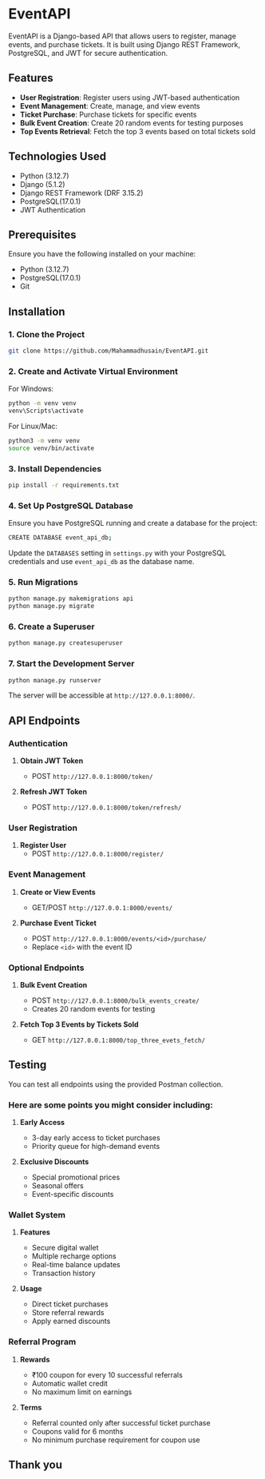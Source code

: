 # EventAPI

EventAPI is a Django-based API that allows users to register, manage events, and purchase tickets. It is built using Django REST Framework, PostgreSQL, and JWT for secure authentication.

## Features

- **User Registration**: Register users using JWT-based authentication
- **Event Management**: Create, manage, and view events
- **Ticket Purchase**: Purchase tickets for specific events
- **Bulk Event Creation**: Create 20 random events for testing purposes
- **Top Events Retrieval**: Fetch the top 3 events based on total tickets sold

## Technologies Used

- Python (3.12.7)
- Django (5.1.2)
- Django REST Framework (DRF 3.15.2)
- PostgreSQL(17.0.1)
- JWT Authentication

## Prerequisites

Ensure you have the following installed on your machine:
- Python (3.12.7)
- PostgreSQL(17.0.1)
- Git

## Installation

### 1. Clone the Project
```bash
git clone https://github.com/Mahammadhusain/EventAPI.git
```

### 2. Create and Activate Virtual Environment

For Windows:
```bash
python -m venv venv
venv\Scripts\activate
```

For Linux/Mac:
```bash
python3 -m venv venv
source venv/bin/activate
```

### 3. Install Dependencies
```bash
pip install -r requirements.txt
```

### 4. Set Up PostgreSQL Database

Ensure you have PostgreSQL running and create a database for the project:
```bash
CREATE DATABASE event_api_db;
```

Update the `DATABASES` setting in `settings.py` with your PostgreSQL credentials and use `event_api_db` as the database name.

### 5. Run Migrations
```bash
python manage.py makemigrations api
python manage.py migrate
```

### 6. Create a Superuser
```bash
python manage.py createsuperuser
```

### 7. Start the Development Server
```bash
python manage.py runserver
```

The server will be accessible at `http://127.0.0.1:8000/`.

## API Endpoints

### Authentication
1. **Obtain JWT Token**
   - POST `http://127.0.0.1:8000/token/`

2. **Refresh JWT Token**
   - POST `http://127.0.0.1:8000/token/refresh/`

### User Registration
1. **Register User**
   - POST `http://127.0.0.1:8000/register/`

### Event Management
1. **Create or View Events**
   - GET/POST `http://127.0.0.1:8000/events/`

2. **Purchase Event Ticket**
   - POST `http://127.0.0.1:8000/events/<id>/purchase/`
   - Replace `<id>` with the event ID

### Optional Endpoints
1. **Bulk Event Creation**
   - POST `http://127.0.0.1:8000/bulk_events_create/`
   - Creates 20 random events for testing

2. **Fetch Top 3 Events by Tickets Sold**
   - GET `http://127.0.0.1:8000/top_three_evets_fetch/`

## Testing

You can test all endpoints using the provided Postman collection.

### Here are some points you might consider including:
1. **Early Access**
   - 3-day early access to ticket purchases
   - Priority queue for high-demand events

2. **Exclusive Discounts**
   - Special promotional prices
   - Seasonal offers
   - Event-specific discounts

### Wallet System
1. **Features**
   - Secure digital wallet
   - Multiple recharge options
   - Real-time balance updates
   - Transaction history

2. **Usage**
   - Direct ticket purchases
   - Store referral rewards
   - Apply earned discounts

### Referral Program
1. **Rewards**
   - ₹100 coupon for every 10 successful referrals
   - Automatic wallet credit
   - No maximum limit on earnings

2. **Terms**
   - Referral counted only after successful ticket purchase
   - Coupons valid for 6 months
   - No minimum purchase requirement for coupon use

## Thank you





